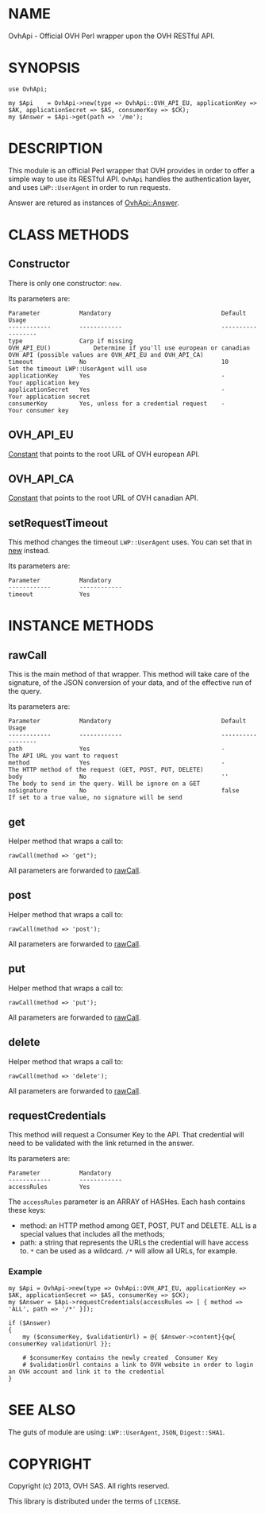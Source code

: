 # NAME

OvhApi - Official OVH Perl wrapper upon the OVH RESTful API.

# SYNOPSIS

    use OvhApi;

    my $Api    = OvhApi->new(type => OvhApi::OVH_API_EU, applicationKey => $AK, applicationSecret => $AS, consumerKey => $CK);
    my $Answer = $Api->get(path => '/me');

# DESCRIPTION

This module is an official Perl wrapper that OVH provides in order to offer a simple way to use its RESTful API.
`OvhApi` handles the authentication layer, and uses `LWP::UserAgent` in order to run requests.

Answer are retured as instances of [OvhApi::Answer](https://metacpan.org/pod/OvhApi::Answer).

# CLASS METHODS

## Constructor

There is only one constructor: `new`.

Its parameters are:

    Parameter           Mandatory                               Default                 Usage
    ------------        ------------                            ----------              --------
    type                Carp if missing                         OVH_API_EU()            Determine if you'll use european or canadian OVH API (possible values are OVH_API_EU and OVH_API_CA)
    timeout             No                                      10                      Set the timeout LWP::UserAgent will use
    applicationKey      Yes                                     -                       Your application key
    applicationSecret   Yes                                     -                       Your application secret
    consumerKey         Yes, unless for a credential request    -                       Your consumer key

## OVH\_API\_EU

[Constant](https://metacpan.org/pod/constant) that points to the root URL of OVH european API.

## OVH\_API\_CA

[Constant](https://metacpan.org/pod/constant) that points to the root URL of OVH canadian API.

## setRequestTimeout

This method changes the timeout `LWP::UserAgent` uses. You can set that in [new](#constructor) instead.

Its parameters are:

    Parameter           Mandatory
    ------------        ------------
    timeout             Yes

# INSTANCE METHODS

## rawCall

This is the main method of that wrapper. This method will take care of the signature, of the JSON conversion of your data, and of the effective run of the query.

Its parameters are:

    Parameter           Mandatory                               Default                 Usage
    ------------        ------------                            ----------              --------
    path                Yes                                     -                       The API URL you want to request
    method              Yes                                     -                       The HTTP method of the request (GET, POST, PUT, DELETE)
    body                No                                      ''                      The body to send in the query. Will be ignore on a GET
    noSignature         No                                      false                   If set to a true value, no signature will be send

## get

Helper method that wraps a call to:

    rawCall(method => 'get");

All parameters are forwarded to [rawCall](#rawcall).

## post

Helper method that wraps a call to:

    rawCall(method => 'post');

All parameters are forwarded to [rawCall](#rawcall).

## put

Helper method that wraps a call to:

    rawCall(method => 'put');

All parameters are forwarded to [rawCall](#rawcall).

## delete

Helper method that wraps a call to:

    rawCall(method => 'delete');

All parameters are forwarded to [rawCall](#rawcall).

## requestCredentials

This method will request a Consumer Key to the API. That credential will need to be validated with the link returned in the answer.

Its parameters are:

    Parameter           Mandatory
    ------------        ------------
    accessRules         Yes

The `accessRules` parameter is an ARRAY of HASHes. Each hash contains these keys:

- method: an HTTP method among GET, POST, PUT and DELETE. ALL is a special values that includes all the methods;
- path: a string that represents the URLs the credential will have access to. `*` can be used as a wildcard. `/*` will allow all URLs, for example.

### Example

    my $Api = OvhApi->new(type => OvhApi::OVH_API_EU, applicationKey => $AK, applicationSecret => $AS, consumerKey => $CK);
    my $Answer = $Api->requestCredentials(accessRules => [ { method => 'ALL', path => '/*' }]);

    if ($Answer)
    {
        my ($consumerKey, $validationUrl) = @{ $Answer->content}{qw{ consumerKey validationUrl }};

        # $consumerKey contains the newly created  Consumer Key
        # $validationUrl contains a link to OVH website in order to login an OVH account and link it to the credential
    }

# SEE ALSO

The guts of module are using: `LWP::UserAgent`, `JSON`, `Digest::SHA1`.

# COPYRIGHT

Copyright (c) 2013, OVH SAS.
All rights reserved.

This library is distributed under the terms of `LICENSE`.
